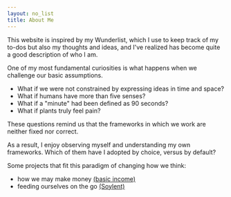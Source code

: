 ```yaml
---
layout: no_list
title: About Me
---
```

This website is inspired by my Wunderlist, which I use to keep track of my to-dos but also my thoughts and ideas, and I've realized has become quite a good description of who I am.

One of my most fundamental curiosities is what happens when we challenge our basic assumptions.
- What if we were not constrained by expressing ideas in time and space?
- What if humans have more than five senses?
- What if a "minute" had been defined as 90 seconds?
- What if plants truly feel pain?

These questions remind us that the frameworks in which we work are neither fixed nor correct.

As a result, I enjoy observing myself and understanding my own frameworks. Which of them have I adopted by choice, versus by default?

Some projects that fit this paradigm of changing how we think:
- how we may make money <a href="https://basicincome.ycr.org/">(basic income)</a>
- feeding ourselves on the go <a href="https://soylent.com/">(Soylent)</a>